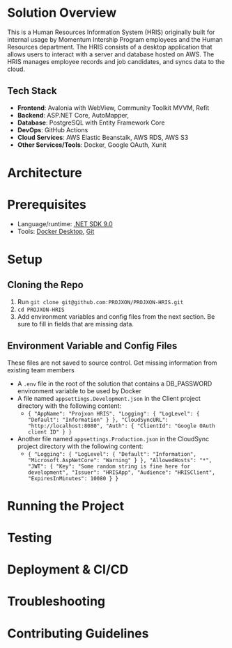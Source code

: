# Solution Overview
This is a Human Resources Information System (HRIS) originally built for internal usage by Momentum Intership Program
employees and the Human Resources department. The HRIS consists of a desktop application that allows users to interact
with a server and database hosted on AWS. The HRIS manages employee records and job candidates, and syncs data to the cloud.

## Tech Stack
- **Frontend**: Avalonia with WebView, Community Toolkit MVVM, Refit
- **Backend**: ASP.NET Core, AutoMapper, 
- **Database**: PostgreSQL with Entity Framework Core
- **DevOps**: GitHub Actions
- **Cloud Services**: AWS Elastic Beanstalk, AWS RDS, AWS S3
- **Other Services/Tools**: Docker, Google OAuth, Xunit

# Architecture

# Prerequisites
- Language/runtime: [.NET SDK 9.0](https://dotnet.microsoft.com/en-us/download/dotnet/9.0) 
- Tools: [Docker Desktop](https://www.docker.com/products/docker-desktop/), [Git](https://git-scm.com/downloads)

# Setup
## Cloning the Repo
1. Run `git clone git@github.com:PROJXON/PROJXON-HRIS.git`
2. `cd PROJXON-HRIS`
3. Add environment variables and config files from the next section. Be sure to fill in fields that are missing data.
## Environment Variable and Config Files
These files are not saved to source control. Get missing information from existing team members
- A `.env` file in the root of the solution that contains a DB_PASSWORD environment variable to be used by Docker
- A file named `appsettings.Development.json` in the Client project directory with the following content:
  - `{
        "AppName": "Projxon HRIS",
        "Logging": {
            "LogLevel": {
                "Default": "Information"
            }
        },
        "CloudSyncURL": "http://localhost:8080",
        "Auth": {
            "ClientId": "Google OAuth client ID"
        }
    }`
- Another file named `appsettings.Production.json` in the CloudSync project directory with the following content:
  - `{
  "Logging": {
    "LogLevel": {
      "Default": "Information",
      "Microsoft.AspNetCore": "Warning"
    }
  },
  "AllowedHosts": "*",
  "JWT": {
    "Key": "Some random string is fine here for development",
    "Issuer": "HRISApp",
    "Audience": "HRISClient",
    "ExpiresInMinutes": 10080
  }
}`

# Running the Project

# Testing

# Deployment & CI/CD

# Troubleshooting

# Contributing Guidelines


